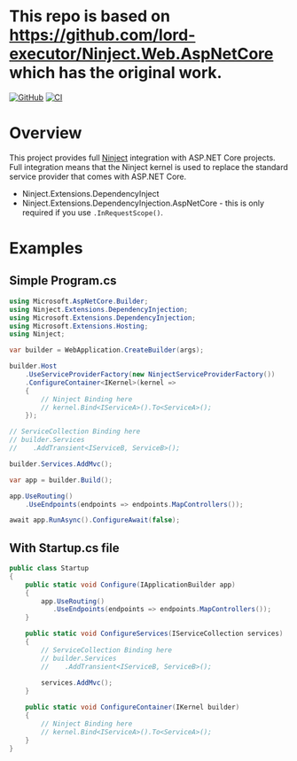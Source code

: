 # This repo is based on https://github.com/lord-executor/Ninject.Web.AspNetCore which has the original work.

[![GitHub](https://img.shields.io/github/license/mashape/apistatus.svg)](https://github.com/CodeAnimal/Ninject.Extensions.DependencyInjection/blob/main/LICENSE) [![CI](https://github.com/CodeAnimal/Ninject.Extensions.DependencyInjection/actions/workflows/ci.yml/badge.svg)](https://github.com/CodeAnimal/Ninject.Extensions.DependencyInjection/actions/workflows/ci.yml)


# Overview
This project provides full [Ninject](https://github.com/ninject/Ninject) integration with ASP.NET Core projects. Full integration means that the Ninject kernel is used to replace the standard service provider that comes with ASP.NET Core.

* Ninject.Extensions.DependencyInject
* Ninject.Extensions.DependencyInjection.AspNetCore - this is only required if you use `.InRequestScope()`.

# Examples

## Simple Program.cs
```csharp
using Microsoft.AspNetCore.Builder;
using Ninject.Extensions.DependencyInjection;
using Microsoft.Extensions.DependencyInjection;
using Microsoft.Extensions.Hosting;
using Ninject;

var builder = WebApplication.CreateBuilder(args);

builder.Host
    .UseServiceProviderFactory(new NinjectServiceProviderFactory())
    .ConfigureContainer<IKernel>(kernel =>
    {
        // Ninject Binding here
        // kernel.Bind<IServiceA>().To<ServiceA>();
    });

// ServiceCollection Binding here
// builder.Services
//    .AddTransient<IServiceB, ServiceB>();

builder.Services.AddMvc();

var app = builder.Build();

app.UseRouting()
    .UseEndpoints(endpoints => endpoints.MapControllers());

await app.RunAsync().ConfigureAwait(false);
```

## With Startup.cs file
```csharp
public class Startup
{
    public static void Configure(IApplicationBuilder app)
    {
        app.UseRouting()
           .UseEndpoints(endpoints => endpoints.MapControllers());
    }

    public static void ConfigureServices(IServiceCollection services)
    {
        // ServiceCollection Binding here
        // builder.Services
        //    .AddTransient<IServiceB, ServiceB>();
        
        services.AddMvc();
    }

    public static void ConfigureContainer(IKernel builder)
    {
	    // Ninject Binding here
        // kernel.Bind<IServiceA>().To<ServiceA>();
    }
}
```